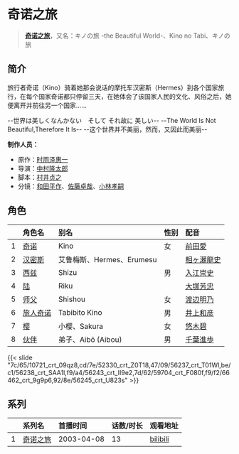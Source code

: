 # 奇诺之旅


> <u>**[奇诺之旅](http://bgm.tv/subject/1948)**</u>，又名：キノの旅 -the Beautiful World-、Kino no Tabi、キノの旅

## 简介


旅行者奇诺（Kino）骑着她那会说话的摩托车汉密斯（Hermes）到各个国家旅行，在每个国家奇诺都只停留三天，在她体会了该国家人民的文化、风俗之后，她便离开并前往另一个国家……

--世界は美しくなんかない　そして それ故に 美しい--
--The World Is Not Beautiful,Therefore It Is--
--这个世界并不美丽，然而，又因此而美丽--

**制作人员：**
- 原作：[时雨泽惠一](http://bgm.tv/person/1093)
- 导演：[中村隆太郎](http://bgm.tv/person/359)
- 脚本：[村井贞之](http://bgm.tv/person/226)
- 分镜：[和田平作](http://bgm.tv/person/18842)、[佐藤卓哉](http://bgm.tv/person/200)、[小林孝嗣](http://bgm.tv/person/13466)

## 角色

|     |   角色名   |   别名  | 性别 |  配音  |
|:--- |:------  |:----      |:---  |:--   |
| 1 | [奇诺](http://bgm.tv/character/10721) | Kino | 女 | [前田愛](http://bgm.tv/person/4248) |
| 2 | [汉密斯](http://bgm.tv/character/52330) | 艾鲁梅斯、Hermes、Erumesu |  | [相ヶ瀬龍史](http://bgm.tv/person/28116) |
| 3 | [西兹](http://bgm.tv/character/56237) | Shizu | 男 | [入江崇史](http://bgm.tv/person/31193) |
| 4 | [陆](http://bgm.tv/character/56238) | Riku |  | [大塚芳忠](http://bgm.tv/person/3879) |
| 5 | [师父](http://bgm.tv/character/56243) | Shishou | 女 | [渡辺明乃](http://bgm.tv/person/4032) |
| 6 | [旅人奇诺](http://bgm.tv/character/59704) | Tabibito Kino | 男 | [井上和彦](http://bgm.tv/person/1582) |
| 7 | [樱](http://bgm.tv/character/66462) | 小樱、Sakura | 女 | [悠木碧](http://bgm.tv/person/5076) |
| 8 | [伙伴](http://bgm.tv/character/56245) | 弟子、Aibō (Aibou) | 男 | [千葉進歩](http://bgm.tv/person/3837) |

{{< slide "7c/65/10721_crt_09qz8,cd/7e/52330_crt_Z0T18,47/09/56237_crt_T01Wl,be/c1/56238_crt_SAA1l,f9/a4/56243_crt_II9e2,7d/62/59704_crt_F080f,f9/f2/66462_crt_9g9p6,92/8e/56245_crt_U823s" >}}

## 系列

|     |   系列名   |   首播时间  | 话数/时长  | 观看地址 |
|:---  |:------    |:----      |:---       |:---  |
| 1 |[奇诺之旅](https://bgm.tv/subject/1948)| 2003-04-08 | 13 | [bilibili](https://www.bilibili.com/bangumi/play/ss33327)  |




